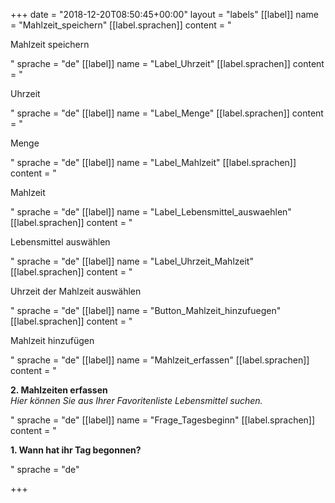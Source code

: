 +++
date = "2018-12-20T08:50:45+00:00"
layout = "labels"
[[label]]
name = "Mahlzeit_speichern"
[[label.sprachen]]
content = "<p>Mahlzeit speichern</p>"
sprache = "de"
[[label]]
name = "Label_Uhrzeit"
[[label.sprachen]]
content = "<p>Uhrzeit</p>"
sprache = "de"
[[label]]
name = "Label_Menge"
[[label.sprachen]]
content = "<p>Menge</p>"
sprache = "de"
[[label]]
name = "Label_Mahlzeit"
[[label.sprachen]]
content = "<p>Mahlzeit</p>"
sprache = "de"
[[label]]
name = "Label_Lebensmittel_auswaehlen"
[[label.sprachen]]
content = "<p>Lebensmittel auswählen</p>"
sprache = "de"
[[label]]
name = "Label_Uhrzeit_Mahlzeit"
[[label.sprachen]]
content = "<p>Uhrzeit der Mahlzeit auswählen</p>"
sprache = "de"
[[label]]
name = "Button_Mahlzeit_hinzufuegen"
[[label.sprachen]]
content = "<p>Mahlzeit hinzufügen</p>"
sprache = "de"
[[label]]
name = "Mahlzeit_erfassen"
[[label.sprachen]]
content = "<p><strong>2. Mahlzeiten erfassen<br></strong><em>Hier können Sie aus Ihrer Favoritenliste Lebensmittel suchen.</em></p>"
sprache = "de"
[[label]]
name = "Frage_Tagesbeginn"
[[label.sprachen]]
content = "<p><strong>1. Wann hat ihr Tag begonnen?</strong></p>"
sprache = "de"

+++
